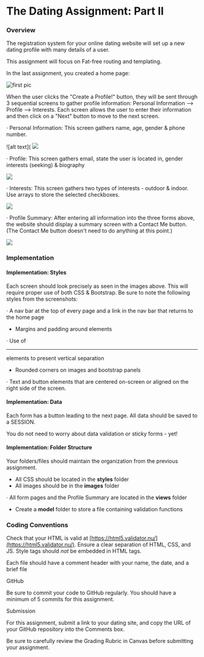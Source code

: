 # **The Dating Assignment: Part II**

### Overview

The registration system for your online dating website will set up a new dating profile with many details of a user.

This assignment will focus on Fat-free routing and templating.

In the last assignment, you created a home page:

![first pic](http://rhill.greenriverdev.com/328/dating/images/specs/home.png)

When the user clicks the "Create a Profile!" button, they will be sent through 3 sequential screens to gather profile information: Personal Information --> Profile --> Interests. Each screen allows the user to enter their information and then click on a "Next" button to move to the next screen.

· Personal Information: This screen gathers name, age, gender & phone number.

![alt text](
![](file:///C:/Users/rhill/AppData/Local/Temp/msohtmlclip1/01/clip_image004.png)

· Profile: This screen gathers email, state the user is located in, gender interests (seeking) & biography

![](file:///C:/Users/rhill/AppData/Local/Temp/msohtmlclip1/01/clip_image006.png)

· Interests: This screen gathers two types of interests - outdoor & indoor. Use arrays to store the selected checkboxes.

![](file:///C:/Users/rhill/AppData/Local/Temp/msohtmlclip1/01/clip_image008.png)

· Profile Summary: After entering all information into the three forms above, the website should display a summary screen with a Contact Me button. (The Contact Me button doesn't need to do anything at this point.)

![](file:///C:/Users/rhill/AppData/Local/Temp/msohtmlclip1/01/clip_image010.jpg)

### Implementation

#### **Implementation: Styles**

Each screen should look precisely as seen in the images above. This will require proper use of both CSS & Bootstrap. Be sure to note the following styles from the screenshots:

· A nav bar at the top of every page and a link in the nav bar that returns to the home page

*   Margins and padding around elements

· Use of <hr> elements to present vertical separation

*   Rounded corners on images and bootstrap panels

· Text and button elements that are centered on-screen or aligned on the right side of the screen.

#### **Implementation: Data**

Each form has a button leading to the next page. All data should be saved to a SESSION.

You do not need to worry about data validation or sticky forms - yet!

#### **Implementation: Folder Structure**

Your folders/files should maintain the organization from the previous assignment.

*   All CSS should be located in the **styles** folder
*   All images should be in the **images** folder

· All form pages and the Profile Summary are located in the **views** folder

*   Create a **model** folder to store a file containing validation functions

### Coding Conventions

Check that your HTML is valid at [https://html5.validator.nu/](https://html5.validator.nu/). Ensure a clear separation of HTML, CSS, and JS. Style tags should _not_ be embedded in HTML tags.

Each file should have a comment header with your name, the date, and a brief file

GitHub

Be sure to commit your code to GitHub regularly. You should have a minimum of 5 commits for this assignment.

Submission

For this assignment, submit a link to your dating site, and copy the URL of your GitHub repository into the Comments box.

Be sure to carefully review the Grading Rubric in Canvas before submitting your assignment.
